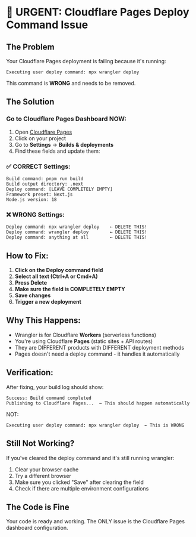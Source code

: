 # 🚨 URGENT: Cloudflare Pages Deploy Command Issue

## The Problem

Your Cloudflare Pages deployment is failing because it's running:
```
Executing user deploy command: npx wrangler deploy
```

This command is **WRONG** and needs to be removed.

## The Solution

### Go to Cloudflare Pages Dashboard NOW:

1. Open [Cloudflare Pages](https://pages.cloudflare.com/)
2. Click on your project
3. Go to **Settings** → **Builds & deployments**
4. Find these fields and update them:

### ✅ CORRECT Settings:
```
Build command: pnpm run build
Build output directory: .next
Deploy command: [LEAVE COMPLETELY EMPTY]
Framework preset: Next.js
Node.js version: 18
```

### ❌ WRONG Settings:
```
Deploy command: npx wrangler deploy    ← DELETE THIS!
Deploy command: wrangler deploy        ← DELETE THIS!
Deploy command: anything at all        ← DELETE THIS!
```

## How to Fix:

1. **Click on the Deploy command field**
2. **Select all text (Ctrl+A or Cmd+A)**
3. **Press Delete**
4. **Make sure the field is COMPLETELY EMPTY**
5. **Save changes**
6. **Trigger a new deployment**

## Why This Happens:

- Wrangler is for Cloudflare **Workers** (serverless functions)
- You're using Cloudflare **Pages** (static sites + API routes)
- They are DIFFERENT products with DIFFERENT deployment methods
- Pages doesn't need a deploy command - it handles it automatically

## Verification:

After fixing, your build log should show:
```
Success: Build command completed
Publishing to Cloudflare Pages...  ← This should happen automatically
```

NOT:
```
Executing user deploy command: npx wrangler deploy  ← This is WRONG
```

## Still Not Working?

If you've cleared the deploy command and it's still running wrangler:
1. Clear your browser cache
2. Try a different browser
3. Make sure you clicked "Save" after clearing the field
4. Check if there are multiple environment configurations

## The Code is Fine

Your code is ready and working. The ONLY issue is the Cloudflare Pages dashboard configuration.